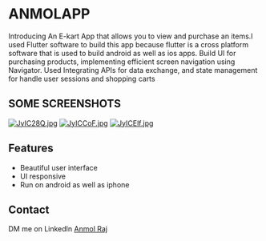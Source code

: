 # ANMOLAPP

Introducing An E-kart App that allows you to view and purchase an items.I used Flutter software to build this app because flutter is a cross platform software that is used to build android as well as ios apps. 
Build UI for purchasing products, implementing efficient screen navigation using Navigator.
Used Integrating APIs for data exchange, and state management for handle
user sessions and shopping carts


## SOME SCREENSHOTS

<p>
  <a href="https://freeimage.host/"><img src="https://iili.io/JyIC28Q.jpg" alt="JyIC28Q.jpg" border="0"></a>
  <a href="https://freeimage.host/"><img src="https://iili.io/JyICCoF.jpg" alt="JyICCoF.jpg" border="0"></a>
  <a href="https://freeimage.host/"><img src="https://iili.io/JyICElf.jpg" alt="JyICElf.jpg" border="0"></a>
  
</p>

## Features

- Beautiful user interface
- UI responsive
- Run on android as well as iphone

## Contact

DM me on LinkedIn <a href = "https://www.linkedin.com/in/anmol-raj-a42a38217/"> Anmol Raj


